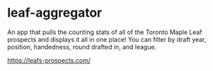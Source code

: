 # leaf-aggregator

An app that pulls the counting stats of all of the Toronto Maple Leaf prospects and displays it all in one place!  You can filter by draft year, position, handedness, round drafted in, and league.

https://leafs-prospects.com/

